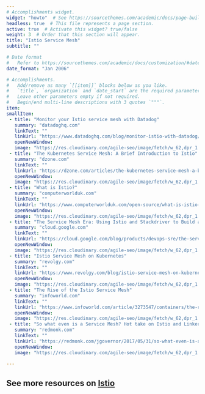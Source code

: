 ```yaml
---
# Accomplishments widget.
widget: "howto"  # See https://sourcethemes.com/academic/docs/page-builder/
headless: true  # This file represents a page section.
active: true  # Activate this widget? true/false
weight: 3  # Order that this section will appear.
title: "Istio Service Mesh"
subtitle: ""

# Date format
#   Refer to https://sourcethemes.com/academic/docs/customization/#date-format
date_format: "Jan 2006"

# Accomplishments.
#   Add/remove as many `[[item]]` blocks below as you like.
#   `title`, `organization` and `date_start` are the required parameters.
#   Leave other parameters empty if not required.
#   Begin/end multi-line descriptions with 3 quotes `"""`.
item:
smallItem: 
 - title: "Monitor your Istio service mesh with Datadog"
   summary: "datadoghq.com"
   linkText: ""
   linkUrl: "https://www.datadoghq.com/blog/monitor-istio-with-datadog/"
   openNewWindow: 
   image: "https://res.cloudinary.com/agile-seo/image/fetch/w_62,dpr_1.0,d_blank_am8gzx.png/https%3A%2F%2Flogo.clearbit.com%2Fdatadoghq.com%3Fsize%3D250"
 - title: "The Kubernetes Service Mesh: A Brief Introduction to Istio"
   summary: "dzone.com"
   linkText: ""
   linkUrl: "https://dzone.com/articles/the-kubernetes-service-mesh-a-brief-introduction-t"
   openNewWindow: 
   image: "https://res.cloudinary.com/agile-seo/image/fetch/w_62,dpr_1.0,d_blank_am8gzx.png/https%3A%2F%2Flogo.clearbit.com%2Fdzone.com%3Fsize%3D250"
 - title: "What is Istio?"
   summary: "computerworlduk.com"
   linkText: ""
   linkUrl: "https://www.computerworlduk.com/open-source/what-is-istio-latest-open-source-project-out-of-google-3681599/"
   openNewWindow: 
   image: "https://res.cloudinary.com/agile-seo/image/fetch/w_62,dpr_1.0,d_blank_am8gzx.png/https%3A%2F%2Flogo.clearbit.com%2Fdzone.com%3Fsize%3D250"
 - title: "The Service Mesh Era: Using Istio and Stackdriver to Build an SRE Service"
   summary: "cloud.google.com"
   linkText: ""
   linkUrl: "https://cloud.google.com/blog/products/devops-sre/the-service-mesh-era-using-istio-and-stackdriver-to-build-an-sre-service"
   openNewWindow: 
   image: "https://res.cloudinary.com/agile-seo/image/fetch/w_62,dpr_1.0,d_blank_am8gzx.png/https%3A%2F%2Flogo.clearbit.com%2Fcloud.google.com%3Fsize%3D250"
 - title: "Istio Service Mesh on Kubernetes"
   summary: "revolgy.com"
   linkText: ""
   linkUrl: "https://www.revolgy.com/blog/istio-service-mesh-on-kubernetes"
   openNewWindow: 
   image: "https://res.cloudinary.com/agile-seo/image/fetch/w_62,dpr_1.0,d_blank_am8gzx.png/https%3A%2F%2Flogo.clearbit.com%2Frevolgy.com%3Fsize%3D250"
 - title: "The Rise of the Istio Service Mesh"
   summary: "infoworld.com"
   linkText: ""
   linkUrl: "https://www.infoworld.com/article/3273547/containers/the-rise-of-the-istio-service-mesh.html"
   openNewWindow: 
   image: "https://res.cloudinary.com/agile-seo/image/fetch/w_62,dpr_1.0,d_blank_am8gzx.png/https%3A%2F%2Flogo.clearbit.com%2Finfoworld.com%3Fsize%3D250"
 - title: "So what even is a Service Mesh? Hot take on Istio and Linkerd"
   summary: "redmonk.com"
   linkText: ""
   linkUrl: "https://redmonk.com/jgovernor/2017/05/31/so-what-even-is-a-service-mesh-hot-take-on-istio-and-linkerd/"
   openNewWindow: 
   image: "https://res.cloudinary.com/agile-seo/image/fetch/w_62,dpr_1.0,d_blank_am8gzx.png/https%3A%2F%2Flogo.clearbit.com%2Fredmonk.com%3Fsize%3D250"
 
---
```

## See more resources on [Istio](/display/containers/Istio)

